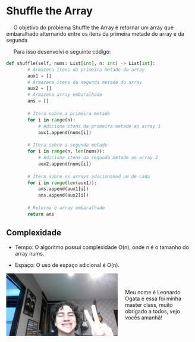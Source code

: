 # Shuffle the Array

&nbsp;&nbsp;&nbsp;&nbsp; O objetivo do problema Shuffle the Array é retornar um array que embaralhado alternando entre os itens da primeira metade do array e da segunda


&nbsp;&nbsp;&nbsp;&nbsp; Para isso desenvolvi o seguinte código: 

```python
def shuffle(self, nums: List[int], n: int) -> List[int]:
        # Armazena itens da primeira metade do array
        aux1 = []
        # Armazena itens da segunda metade do array
        aux2 = []
        # Armazena array embaralhado
        ans = []

        # Itera sobre a primeira metade 
        for i in range(n):
            # Adiciona itens da primeira metade ao array 1
            aux1.append(nums[i])
        
        # Itera sobre a segunda metade 
        for i in range(n, len(nums)):
            # Adiciona itens da segunda metade ao array 2
            aux2.append(nums[i])

        # Itera sobre os arrays adicionanod um de cada
        for i in range(len(aux1)):
            ans.append(aux1[i])
            ans.append(aux2[i])
        
        # Retorna o array embaralhado
        return ans
```

## Complexidade
- Tempo: O algoritmo possui complexidade O(n), onde n é o tamanho do array nums.

- Espaço: O uso de espaço adicional é O(n).

<div style="display: flex; align-items: center; justify-content: center;">
    <img src="leoogata91.jpg" alt="leoogata" style="width: 300px; height: auto; margin-right: 20px;">
    <div>
        <p>Meu nome é Leonardo Ogata e essa foi minha master class, muito obrigado a todos, vejo vocês amanhã!</p>
    </div>
</div>
